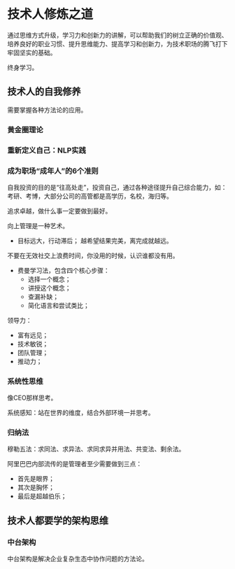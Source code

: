 # 技术人修炼之道

通过思维方式升级，学习力和创新力的讲解，可以帮助我们的树立正确的价值观、培养良好的职业习惯、提升思维能力、提高学习和创新力，为技术职场的腾飞打下牢固坚实的基础。

终身学习。

## 技术人的自我修养

需要掌握各种方法论的应用。

### 黄金圈理论

### 重新定义自己：NLP实践

### 成为职场“成年人”的6个准则

自我投资的目的是“往高处走”，投资自己，通过各种途径提升自己综合能力，如：考研、考博，大部分公司的高管都是高学历，名校，海归等。

追求卓越，做什么事一定要做到最好。

向上管理是一种艺术。

- 目标远大，行动滞后；
  越希望结果完美，离完成就越远。

不要在无效社交上浪费时间，你没用的时候，认识谁都没有用。

- 费曼学习法，包含四个核心步骤：
  - 选择一个概念；
  - 讲授这个概念；
  - 查漏补缺；
  - 简化语言和尝试类比；

领导力：

- 富有远见；
- 技术敏锐；
- 团队管理；
- 推动力；

### 系统性思维

像CEO那样思考。

系统感知：站在世界的维度，结合外部环境一并思考。

### 归纳法

穆勒五法：求同法、求异法、求同求异并用法、共变法、剩余法。

阿里巴巴内部流传的是管理者至少需要做到三点：

- 首先是眼界；
- 其次是胸怀；
- 最后是超越伯乐；

## 技术人都要学的架构思维

### 中台架构

中台架构是解决企业复杂生态中协作问题的方法论。
